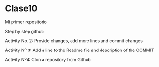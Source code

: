 # Clase10

Mi primer repositorio

Step by step github

Activity No. 2: Provide changes, add more lines and commit changes

Activity Nº 3: Add a line to the Readme file and description of the COMMIT

Activity Nº4: Clon a repository from Github
